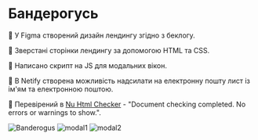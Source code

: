 # Бандерогусь
📌 У Figma створений дизайн лендингу згідно з беклогу.

📌 Зверстані сторінки лендингу за допомогою HTML та CSS.

📌 Написано скрипт на JS для модальних вікон.

📌 В Netify створена можливість надсилати на електронну пошту лист із ім'ям та електронною поштою.

📌 Перевірений в [Nu Html Checker](https://validator.w3.org/nu/#textarea) - "Document checking completed. No errors or warnings to show.".

![Banderogus](https://user-images.githubusercontent.com/96209694/172178047-01ee04fe-bd9e-42a9-87c4-a34d891bdbdb.png)
![modal1](https://user-images.githubusercontent.com/96209694/172178061-9c467477-4b8e-4f59-b34e-6f19837b4b39.png)
![modal2](https://user-images.githubusercontent.com/96209694/172178071-d5919067-852b-4681-a231-9afd0b429b54.png)
